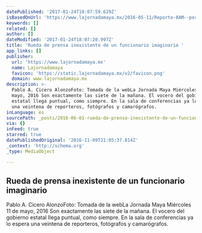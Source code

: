 ```yaml
---
datePublished: '2017-01-24T18:07:59.629Z'
isBasedOnUrl: 'https://www.lajornadamaya.mx/2016-05-11/Reporte-8AM--por-Pablo-A--CIcero'
keywords: []
related: []
author: []
dateModified: '2017-01-24T18:07:20.997Z'
title: 'Rueda de prensa inexistente de un funcionario imaginario '
app_links: []
publisher:
  url: 'https://www.lajornadamaya.mx'
  name: Lajornadamaya
  favicon: 'https://static.lajornadamaya.mx/v2/favicon.png'
  domain: www.lajornadamaya.mx
description: >-
  Pablo A. Cicero AlonzoFoto: Tomada de la webLa Jornada Maya Miércoles 11 de
  mayo, 2016 Son exactamente las siete de la mañana. El vocero del gobierno
  estatal llega puntual, como siempre. En la sala de conferencias ya lo espera
  una veintena de reporteros, fotógrafos y camarógrafos.
inLanguage: es
sourcePath: _posts/2016-06-01-rueda-de-prensa-inexistente-de-un-funcionario-imaginario.md
via: {}
inFeed: true
starred: true
datePublishedOriginal: '2016-11-09T21:05:37.814Z'
_context: 'http://schema.org'
_type: MediaObject

---
```

<article style=""><h1>Rueda de prensa inexistente de un funcionario imaginario </h1><p>Pablo A. Cicero AlonzoFoto: Tomada de la webLa Jornada Maya Miércoles 11 de mayo, 2016 Son exactamente las siete de la mañana. El vocero del gobierno estatal llega puntual, como siempre. En la sala de conferencias ya lo espera una veintena de reporteros, fotógrafos y camarógrafos.</p></article>